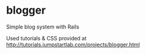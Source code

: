 # blogger
Simple blog system with Rails

Used tutorials & CSS provided at http://tutorials.jumpstartlab.com/projects/blogger.html
